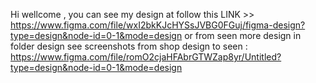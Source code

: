 Hi wellcome , you can see my design at follow this LINK >>  https://www.figma.com/file/wxI2bkKJcHYSsJVBG0FGuj/figma-design?type=design&node-id=0-1&mode=design or from seen more design in folder design see screenshots
from shop design to seen : https://www.figma.com/file/romO2cjaHFAbrGTWZap8yr/Untitled?type=design&node-id=0-1&mode=design
